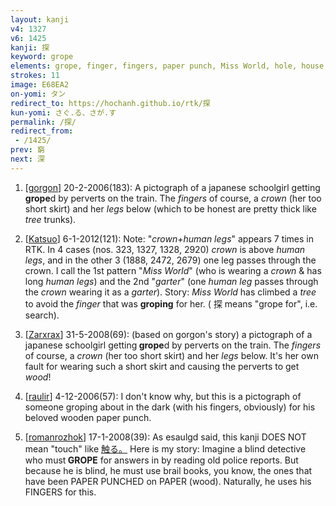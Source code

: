 ```yaml
---
layout: kanji
v4: 1327
v6: 1425
kanji: 探
keyword: grope
elements: grope, finger, fingers, paper punch, Miss World, hole, house, human legs, tree, wood
strokes: 11
image: E68EA2
on-yomi: タン
redirect_to: https://hochanh.github.io/rtk/探
kun-yomi: さぐ.る、さが.す
permalink: /探/
redirect_from:
 - /1425/
prev: 窮
next: 深
---
```


1) [<a href="http://kanji.koohii.com/profile/gorgon">gorgon</a>] 20-2-2006(183): A pictograph of a japanese schoolgirl getting<strong> grope</strong>d by perverts on the train. The <em>fingers</em> of course, a <em>crown</em> (her too short skirt) and her <em>legs</em> below (which to be honest are pretty thick like <em>tree</em> trunks).

2) [<a href="http://kanji.koohii.com/profile/Katsuo">Katsuo</a>] 6-1-2012(121): Note: &quot;<em>crown+human legs</em>&quot; appears 7 times in RTK. In 4 cases (nos. 323, 1327, 1328, 2920) <em>crown</em> is above <em>human legs</em>, and in the other 3 (1888, 2472, 2679) one leg passes through the crown. I call the 1st pattern &quot;<em>Miss World</em>&quot; (who is wearing a <em>crown</em> &amp; has long <em>human legs</em>) and the 2nd &quot;<em>garter</em>&quot; (one <em>human leg</em> passes through the <em>crown</em> wearing it as a <em>garter</em>). Story: <em>Miss World</em> has climbed a <em>tree</em> to avoid the <em>finger</em> that was <strong>groping</strong> for her. ( 探 means &quot;grope for&quot;, i.e. search).

3) [<a href="http://kanji.koohii.com/profile/Zarxrax">Zarxrax</a>] 31-5-2008(69): (based on gorgon&#039;s story) a pictograph of a japanese schoolgirl getting<strong> grope</strong>d by perverts on the train. The <em>fingers</em> of course, a <em>crown</em> (her too short skirt) and her <em>legs</em> below. It&#039;s her own fault for wearing such a short skirt and causing the perverts to get <em>wood</em>!

4) [<a href="http://kanji.koohii.com/profile/raulir">raulir</a>] 4-12-2006(57): I don&#039;t know why, but this is a pictograph of someone groping about in the dark (with his fingers, obviously) for his beloved wooden paper punch.

5) [<a href="http://kanji.koohii.com/profile/romanrozhok">romanrozhok</a>] 17-1-2008(39): As esaulgd said, this kanji DOES NOT mean &quot;touch&quot; like <a href="midori://search?text=触る。">触る。</a> Here is my story: Imagine a blind detective who must<strong> GROPE</strong> for answers in by reading old police reports. But because he is blind, he must use brail books, you know, the ones that have been PAPER PUNCHED on PAPER (wood). Naturally, he uses his FINGERS for this.


